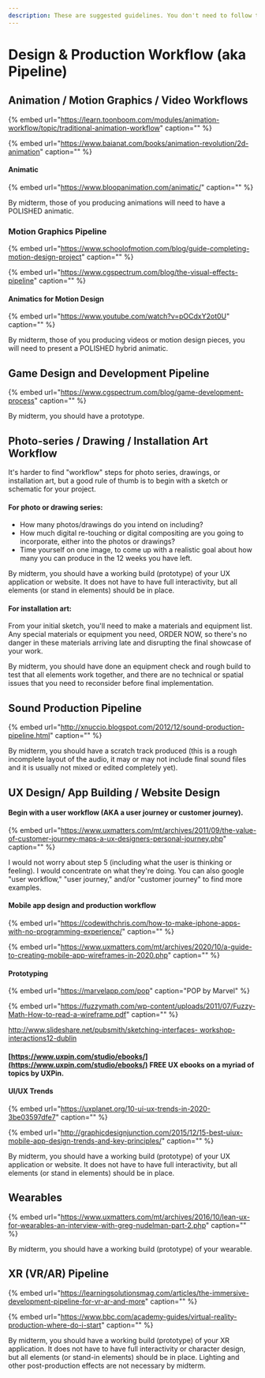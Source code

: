```yaml
---
description: These are suggested guidelines. You don't need to follow them verbatim.
---
```


# Design & Production Workflow \(aka Pipeline\)

## **Animation / Motion Graphics / Video Workflows**

{% embed url="https://learn.toonboom.com/modules/animation-workflow/topic/traditional-animation-workflow" caption="" %}

{% embed url="https://www.baianat.com/books/animation-revolution/2d-animation" caption="" %}

#### **Animatic**

{% embed url="https://www.bloopanimation.com/animatic/" caption="" %}

By midterm, those of you producing animations will need to have a POLISHED animatic.

### **Motion Graphics Pipeline**

{% embed url="https://www.schoolofmotion.com/blog/guide-completing-motion-design-project" caption="" %}

{% embed url="https://www.cgspectrum.com/blog/the-visual-effects-pipeline" caption="" %}

#### **Animatics for Motion Design**

{% embed url="https://www.youtube.com/watch?v=pOCdxY2ot0U" caption="" %}

By midterm, those of you producing videos or motion design pieces, you will need to present a POLISHED hybrid animatic.

## **Game Design and Development Pipeline**

{% embed url="https://www.cgspectrum.com/blog/game-development-process" caption="" %}

By midterm, you should have a prototype.

## **Photo-series / Drawing / Installation Art Workflow**

It's harder to find "workflow" steps for photo series, drawings, or installation art, but a good rule of thumb is to begin with a sketch or schematic for your project.

#### For photo or drawing series:

* How many photos/drawings do you intend on including? 
* How much digital re-touching or digital compositing are you going to incorporate, either into the photos or drawings? 
* Time yourself on one image, to come up with a realistic goal about how many you can produce in the 12 weeks you have left. 

By midterm, you should have a working build \(prototype\) of your UX application or website. It does not have to have full interactivity, but all elements \(or stand in elements\) should be in place.

#### For installation art:

From your initial sketch, you'll need to make a materials and equipment list. Any special materials or equipment you need, ORDER NOW, so there's no danger in these materials arriving late and disrupting the final showcase of your work.

By midterm, you should have done an equipment check and rough build to test that all elements work together, and there are no technical or spatial issues that you need to reconsider before final implementation.

## **Sound Production Pipeline**

{% embed url="http://xnuccio.blogspot.com/2012/12/sound-production-pipeline.html" caption="" %}

By midterm, you should have a scratch track produced \(this is a rough incomplete layout of the audio, it may or may not include final sound files and it is usually not mixed or edited completely yet\).

## **UX Design/ App Building / Website Design**

#### **B**egin with a user workflow \(AKA a user journey or customer journey\).

{% embed url="https://www.uxmatters.com/mt/archives/2011/09/the-value-of-customer-journey-maps-a-ux-designers-personal-journey.php" caption="" %}

I would not worry about step 5 \(including what the user is thinking or feeling\). I would concentrate on what they're doing. You can also google "user workflow," "user journey," and/or "customer journey" to find more examples.

#### Mobile app design and production workflow

{% embed url="https://codewithchris.com/how-to-make-iphone-apps-with-no-programming-experience/" caption="" %}

{% embed url="https://www.uxmatters.com/mt/archives/2020/10/a-guide-to-creating-mobile-app-wireframes-in-2020.php" caption="" %}

#### Prototyping

{% embed url="https://marvelapp.com/pop" caption="POP by Marvel" %}

{% embed url="https://fuzzymath.com/wp-content/uploads/2011/07/Fuzzy-Math-How-to-read-a-wireframe.pdf" caption="" %}

[http://www.slideshare.net/pubsmith/sketching-interfaces- workshop-interactions12-dublin](https://www.slideshare.net/pubsmith/sketching-interfaces-workshop-interactions12-dublin)

#### [https://www.uxpin.com/studio/ebooks/](https://www.uxpin.com/studio/ebooks/) **FREE UX ebooks on a myriad of topics by UXPin.**

#### UI/UX Trends

{% embed url="https://uxplanet.org/10-ui-ux-trends-in-2020-3be03597dfe7" caption="" %}

{% embed url="http://graphicdesignjunction.com/2015/12/15-best-uiux-mobile-app-design-trends-and-key-principles/" caption="" %}

By midterm, you should have a working build \(prototype\) of your UX application or website. It does not have to have full interactivity, but all elements \(or stand in elements\) should be in place.

## Wearables

{% embed url="https://www.uxmatters.com/mt/archives/2016/10/lean-ux-for-wearables-an-interview-with-greg-nudelman-part-2.php" caption="" %}

By midterm, you should have a working build \(prototype\) of your wearable.

## **XR \(VR/AR\) Pipeline**

{% embed url="https://learningsolutionsmag.com/articles/the-immersive-development-pipeline-for-vr-ar-and-more" caption="" %}

{% embed url="https://www.bbc.com/academy-guides/virtual-reality-production-where-do-i-start" caption="" %}

By midterm, you should have a working build \(prototype\) of your XR application. It does not have to have full interactivity or character design, but all elements \(or stand-in elements\) should be in place. Lighting and other post-production effects are not necessary by midterm.

